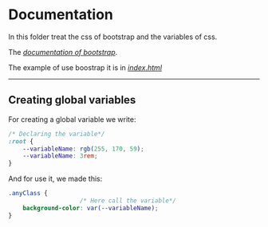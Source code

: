 # **Documentation**

In this folder treat the css of bootstrap and the variables of css. 

The [_documentation of bootstrap_](https://bit.ly/3wL0wZZ).

The example of use boostrap it is in [_index.html_](index.html)

---
## **Creating global variables**
For creating a global variable we write:

```css
/* Declaring the variable*/
:root {
    --variableName: rgb(255, 170, 59);
    --variableName: 3rem;
}
```
And for use it, we made this:
```css
.anyClass {
                    /* Here call the variable*/
    background-color: var(--variableName);
}
```